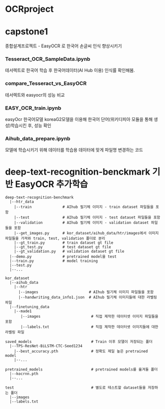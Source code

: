 # OCRproject
# capstone1
종합설계프로젝트 - EasyOCR 로 한국어 손글씨 인식 향상시키기


### Tesseract_OCR_SampleData.ipynb
테서렉트로 한국어 학습 후 한국어데이터(AI Hub 이용) 인식률 확인해봄.
### compare_Tesseract_vs_EasyOCR 
테서렉트와 easyocr의 성능 비교

### EASY_OCR_train.ipynb
easyOcr 한국어모델 koreaG2모델을 이용해 한국어 단어(위키디피아 모듈을 통해 생성)학습시킨 후, 성능 확인

### Aihub_data_prepare.ipynb
모델에 학습시키기 위해 데이터를 학습용 데이터에 맞게 파일명 변경하는 코드


# deep-text-recognition-benckmark 기반 EasyOCR 추가학습     
    deep-text-recognition-benchmark
      |--htr_data              
        |--train              # AIhub 필기체 이미지 - train dataset 파일들을 포함
        |--test               # AIhub 필기체 이미지 - test dataset 파일들을 포함
        |--validation         # AIhub 필기체 이미지 - validation dataset 파일들을 포함
        |--get_images.py      # kor_dataset/aihub_data/htr/images에서 이미지 파일들을 가져와 train, test, validation 폴더로 분리
        |--gt_train.py        # train dataset gt file
        |--gt_test.py         # test dataset gt file
        |--gt_validation.py   # validation dataset gt file
      |--demo.py              # pretrained model을 test               
      |--train.py             # model training
      |--test.py
      |--...
        
    kor_dataset
      |--aihub_data
        |--htr
          |--images                       # AIhub 필기체 이미지 파일들을 포함
          |--handwriting_data_info1.json  # AIhub 필기체 이미지들에 대한 라벨링 파일
      |--finetuning_data
        |--made1
           |--images                       # 직접 제작한 데이터셋 이미지 파일들을 포함
           |--labels.txt                   # 직접 제작한 데이터셋 이미지들에 대한 라벨링 파일
           
    saved_models                           # Train 이후 모델이 저장되는 폴더
      |--TPS-ResNet-BiLSTM-CTC-Seed1234
        |--best_accuracy.pth               # 정확도 제일 높은 pretrained model
        |--...
        
    pretrained_models                      # pretrained models를 옮겨둘 폴더
      |--kocrnn.pth
      |--...
        
    test                                   # 별도로 테스트할 dataset들을 저장하는 폴더
      |--images
      |--labels.txt
